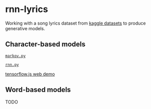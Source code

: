 # rnn-lyrics

Working with a song lyrics dataset from [kaggle datasets](https://www.kaggle.com/datasets) to produce generative models. 

## Character-based models 

[`markov.py`](./markov.py)

[`rnn.py`](./rnn.py) 

[tensorflow.js web demo](https://psaikko.github.io/rnn-lyrics/web)

## Word-based models

TODO
